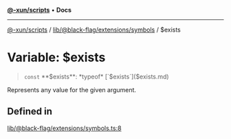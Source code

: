 [**@-xun/scripts**](../../../../../README.md) • **Docs**

***

[@-xun/scripts](../../../../../README.md) / [lib/@black-flag/extensions/symbols](../README.md) / $exists

# Variable: $exists

> `const` **$exists**: *typeof* [`$exists`]($exists.md)

Represents any value for the given argument.

## Defined in

[lib/@black-flag/extensions/symbols.ts:8](https://github.com/Xunnamius/xscripts/blob/4c305ac01bcb5579e4796a0cd2b08508dc5de5e1/lib/@black-flag/extensions/symbols.ts#L8)
